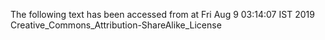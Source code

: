 The following text has been accessed from at Fri Aug 9 03:14:07 IST 2019
Creative_Commons_Attribution-ShareAlike_License
